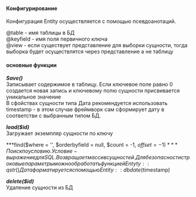 
####   Конфигурирование  

Конфигурация  Entity осуществляется с  помощью  псевдоанотаций.

@table - имя  таблицы в  БД  
@keyfield - имя поля первичного ключа  
@view - если  существует  представление для  выборки сущности, тогда  выборка  будет осуществлятся через представление  а  не таблицу  

####   основные функции

***Save()***  
Записывает содержимое в таблицу. Если  ключевое поле  равно 0 создается  новая  запись и ключевому  полю сущности  присвивается  уникальное значение  
В сфойствах сущности типа Дата рекомендуется  использовать timestamp - в  этом  случае  фреймворк  сам  сформирует  дату  в соответстви  с  выбранным  типом  БД.

***load($id)***  
Загружает  экземпляр  сущности  по  ключу

***find($where = '', $orderbyfield = null,   $count = -1, $offset = -1)***    
Поиск по  условию. Условие -выражение для  SQL.  
Возвращает массив  сущностей.  
Для безопасности  строковые параметры   можно  обработать  функцией Entyty::qstr()  
Дата  форматируется с  помощью Entity::dbdate($timestamp)

***delete($id)***   
Удаление  сущности из  БД



